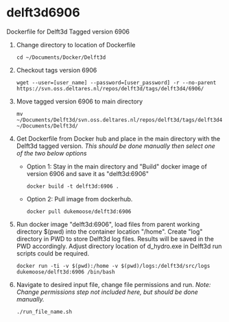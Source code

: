# delft3d6906
Dockerfile for Delft3d Tagged version 6906

1. Change directory to location of Dockerfile
	
	```
	cd ~/Documents/Docker/Delft3d
	```

2. Checkout tags version 6906
	
	```
	wget --user=[user_name] --password=[user_password] -r --no-parent https://svn.oss.deltares.nl/repos/delft3d/tags/delft3d4/6906/
	```

3. Move tagged version 6906 to main directory
	
	```
	mv ~/Documents/Delft3d/svn.oss.deltares.nl/repos/delft3d/tags/delft3d4/* ~/Documents/Delft3d/
	```

3. Get Dockerfile from Docker hub and place in the main directory with the Delft3d tagged version.
  *This should be done manually then select one of the two below options*

	- Option 1: Stay in the main directory and "Build" docker image of version 6906 and save it as "delft3d:6906"
		
		```
		docker build -t delft3d:6906 .
		```

	- Option 2: Pull image from dockerhub.
		
		```
		docker pull dukemoose/delft3d:6906
		```

4. Run docker image "delft3d:6906", load files from parent working directory $(pwd) into the container location "/home". Create "log" directory in PWD to store Delft3d log files. Results will be saved in the PWD accordingly. Adjust directory location of d_hydro.exe in Delft3d run scripts could be required.
	
	```
	docker run -ti -v $(pwd):/home -v $(pwd)/logs:/delft3d/src/logs dukemoose/delft3d:6906 /bin/bash 
	```
	
5. Navigate to desired input file, change file permissions and run.
*Note: Change permissions step not included here, but should be done manually.*
	
	```
	./run_file_name.sh
	```
